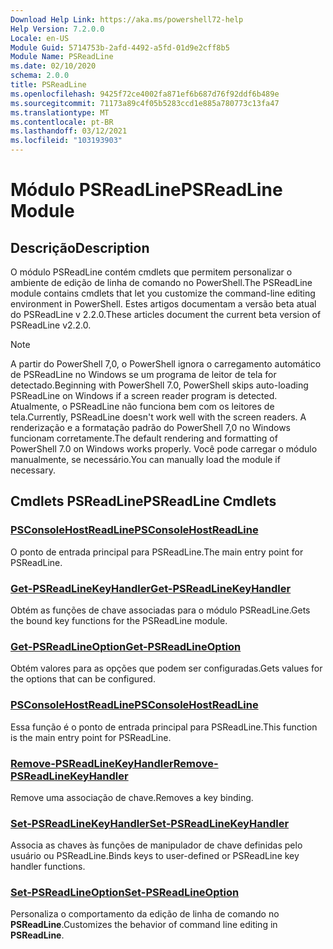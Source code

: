 ```yaml
---
Download Help Link: https://aka.ms/powershell72-help
Help Version: 7.2.0.0
Locale: en-US
Module Guid: 5714753b-2afd-4492-a5fd-01d9e2cff8b5
Module Name: PSReadLine
ms.date: 02/10/2020
schema: 2.0.0
title: PSReadLine
ms.openlocfilehash: 9425f72ce4002fa871ef6b687d76f92ddf6b489e
ms.sourcegitcommit: 71173a89c4f05b5283ccd1e885a780773c13fa47
ms.translationtype: MT
ms.contentlocale: pt-BR
ms.lasthandoff: 03/12/2021
ms.locfileid: "103193903"
---
```

# <span data-ttu-id="b1e38-102">Módulo PSReadLine</span><span class="sxs-lookup"><span data-stu-id="b1e38-102">PSReadLine Module</span></span>

## <span data-ttu-id="b1e38-103">Descrição</span><span class="sxs-lookup"><span data-stu-id="b1e38-103">Description</span></span>

<span data-ttu-id="b1e38-104">O módulo PSReadLine contém cmdlets que permitem personalizar o ambiente de edição de linha de comando no PowerShell.</span><span class="sxs-lookup"><span data-stu-id="b1e38-104">The PSReadLine module contains cmdlets that let you customize the command-line editing environment in PowerShell.</span></span> <span data-ttu-id="b1e38-105">Estes artigos documentam a versão beta atual do PSReadLine v 2.2.0.</span><span class="sxs-lookup"><span data-stu-id="b1e38-105">These articles document the current beta version of PSReadLine v2.2.0.</span></span>

> [!NOTE]
> <span data-ttu-id="b1e38-106">A partir do PowerShell 7,0, o PowerShell ignora o carregamento automático de PSReadLine no Windows se um programa de leitor de tela for detectado.</span><span class="sxs-lookup"><span data-stu-id="b1e38-106">Beginning with PowerShell 7.0, PowerShell skips auto-loading PSReadLine on Windows if a screen reader program is detected.</span></span> <span data-ttu-id="b1e38-107">Atualmente, o PSReadLine não funciona bem com os leitores de tela.</span><span class="sxs-lookup"><span data-stu-id="b1e38-107">Currently, PSReadLine doesn't work well with the screen readers.</span></span> <span data-ttu-id="b1e38-108">A renderização e a formatação padrão do PowerShell 7,0 no Windows funcionam corretamente.</span><span class="sxs-lookup"><span data-stu-id="b1e38-108">The default rendering and formatting of PowerShell 7.0 on Windows works properly.</span></span> <span data-ttu-id="b1e38-109">Você pode carregar o módulo manualmente, se necessário.</span><span class="sxs-lookup"><span data-stu-id="b1e38-109">You can manually load the module if necessary.</span></span>

## <span data-ttu-id="b1e38-110">Cmdlets PSReadLine</span><span class="sxs-lookup"><span data-stu-id="b1e38-110">PSReadLine Cmdlets</span></span>

### [<span data-ttu-id="b1e38-111">PSConsoleHostReadLine</span><span class="sxs-lookup"><span data-stu-id="b1e38-111">PSConsoleHostReadLine</span></span>](PSConsoleHostReadLine.md)
<span data-ttu-id="b1e38-112">O ponto de entrada principal para PSReadLine.</span><span class="sxs-lookup"><span data-stu-id="b1e38-112">The main entry point for PSReadLine.</span></span>

### [<span data-ttu-id="b1e38-113">Get-PSReadLineKeyHandler</span><span class="sxs-lookup"><span data-stu-id="b1e38-113">Get-PSReadLineKeyHandler</span></span>](Get-PSReadLineKeyHandler.md)
<span data-ttu-id="b1e38-114">Obtém as funções de chave associadas para o módulo PSReadLine.</span><span class="sxs-lookup"><span data-stu-id="b1e38-114">Gets the bound key functions for the PSReadLine module.</span></span>

### [<span data-ttu-id="b1e38-115">Get-PSReadLineOption</span><span class="sxs-lookup"><span data-stu-id="b1e38-115">Get-PSReadLineOption</span></span>](Get-PSReadLineOption.md)
<span data-ttu-id="b1e38-116">Obtém valores para as opções que podem ser configuradas.</span><span class="sxs-lookup"><span data-stu-id="b1e38-116">Gets values for the options that can be configured.</span></span>

### [<span data-ttu-id="b1e38-117">PSConsoleHostReadLine</span><span class="sxs-lookup"><span data-stu-id="b1e38-117">PSConsoleHostReadLine</span></span>](PSConsoleHostReadLine.md)
<span data-ttu-id="b1e38-118">Essa função é o ponto de entrada principal para PSReadLine.</span><span class="sxs-lookup"><span data-stu-id="b1e38-118">This function is the main entry point for PSReadLine.</span></span>

### [<span data-ttu-id="b1e38-119">Remove-PSReadLineKeyHandler</span><span class="sxs-lookup"><span data-stu-id="b1e38-119">Remove-PSReadLineKeyHandler</span></span>](Remove-PSReadLineKeyHandler.md)
<span data-ttu-id="b1e38-120">Remove uma associação de chave.</span><span class="sxs-lookup"><span data-stu-id="b1e38-120">Removes a key binding.</span></span>

### [<span data-ttu-id="b1e38-121">Set-PSReadLineKeyHandler</span><span class="sxs-lookup"><span data-stu-id="b1e38-121">Set-PSReadLineKeyHandler</span></span>](Set-PSReadLineKeyHandler.md)
<span data-ttu-id="b1e38-122">Associa as chaves às funções de manipulador de chave definidas pelo usuário ou PSReadLine.</span><span class="sxs-lookup"><span data-stu-id="b1e38-122">Binds keys to user-defined or PSReadLine key handler functions.</span></span>

### [<span data-ttu-id="b1e38-123">Set-PSReadLineOption</span><span class="sxs-lookup"><span data-stu-id="b1e38-123">Set-PSReadLineOption</span></span>](Set-PSReadLineOption.md)
<span data-ttu-id="b1e38-124">Personaliza o comportamento da edição de linha de comando no **PSReadLine**.</span><span class="sxs-lookup"><span data-stu-id="b1e38-124">Customizes the behavior of command line editing in **PSReadLine**.</span></span>

